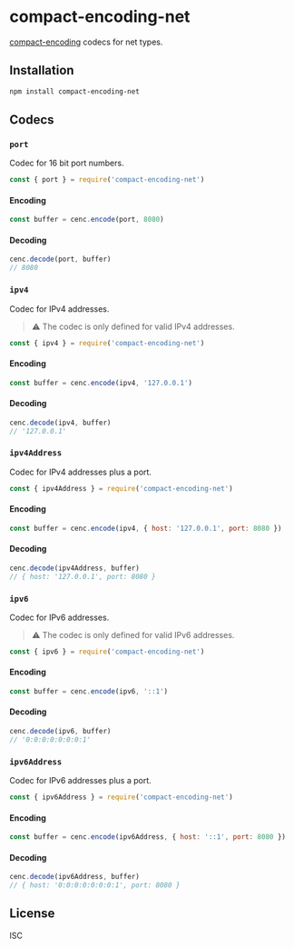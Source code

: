 # compact-encoding-net

[compact-encoding](https://github.com/compact-encoding/compact-encoding) codecs for net types.

## Installation

```sh
npm install compact-encoding-net
```

## Codecs

### `port`

Codec for 16 bit port numbers.

```js
const { port } = require('compact-encoding-net')
```

#### Encoding

```js
const buffer = cenc.encode(port, 8080)
```

#### Decoding

```js
cenc.decode(port, buffer)
// 8080
```

### `ipv4`

Codec for IPv4 addresses.

> :warning: The codec is only defined for valid IPv4 addresses.

```js
const { ipv4 } = require('compact-encoding-net')
```

#### Encoding

```js
const buffer = cenc.encode(ipv4, '127.0.0.1')
```

#### Decoding

```js
cenc.decode(ipv4, buffer)
// '127.0.0.1'
```

### `ipv4Address`

Codec for IPv4 addresses plus a port.

```js
const { ipv4Address } = require('compact-encoding-net')
```

#### Encoding

```js
const buffer = cenc.encode(ipv4, { host: '127.0.0.1', port: 8080 })
```

#### Decoding

```js
cenc.decode(ipv4Address, buffer)
// { host: '127.0.0.1', port: 8080 }
```

### `ipv6`

Codec for IPv6 addresses.

> :warning: The codec is only defined for valid IPv6 addresses.

```js
const { ipv6 } = require('compact-encoding-net')
```

#### Encoding

```js
const buffer = cenc.encode(ipv6, '::1')
```

#### Decoding

```js
cenc.decode(ipv6, buffer)
// '0:0:0:0:0:0:0:1'
```

### `ipv6Address`

Codec for IPv6 addresses plus a port.

```js
const { ipv6Address } = require('compact-encoding-net')
```

#### Encoding

```js
const buffer = cenc.encode(ipv6Address, { host: '::1', port: 8080 })
```

#### Decoding

```js
cenc.decode(ipv6Address, buffer)
// { host: '0:0:0:0:0:0:0:1', port: 8080 }
```

## License

ISC
